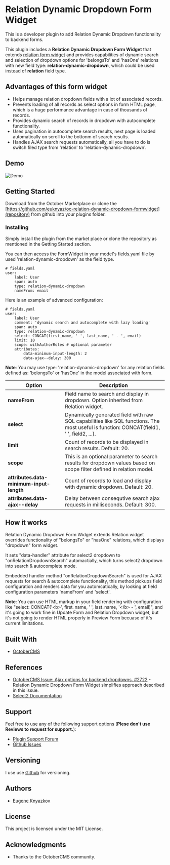 # Relation Dynamic Dropdown Form Widget

This is a developer plugin to add Relation Dynamic Dropdown functionality to backend forms. 

This plugin includes a **Relation Dynamic Dropdown Form Widget** that extends [relation form widget](https://octobercms.com/docs/backend/forms#widget-relation) and provides capabilities of dynamic search and selection of dropdown options for 'belongsTo' and 'hasOne' relations with new field type: **relation-dynamic-dropdown**, which could be used instead of **relation** field type.

## Advantages of this form widget

* Helps manage relation dropdown fields with a lot of associated records. 
* Prevents loading of all records as select options in form HTML page, which is a huge performance advantage in case of thousands of records.
* Provides dynamic search of records in dropdown with autocomplete functionality.
* Uses pagination in autocomplete search results, next page is loaded automatically on scroll to the bottonm of search results.
* Handles AJAX search requests automatically, all you have to do is switch filed type from 'relation' to 'relation-dynamic-dropdown'.

## Demo

![Demo](https://github.com/euknyaz/oc-relation-dynamic-dropdown-formwidget/raw/master/assets/github/demo.gif "Demo")

## Getting Started

Download from the October Marketplace or clone the [https://github.com/euknyaz/oc-relation-dynamic-dropdown-formwidget](repository) from github into your plugins folder.

### Installing

Simply install the plugin from the market place or clone the repository as mentioned in the Getting Started section.

You can then access the FormWidget in your model's fields.yaml file by used 'relation-dynamic-dropdown' as the field type.

```
# fields.yaml
user:
    label: User
    span: auto
    type: relation-dynamic-dropdown
    nameFrom: email
```

Here is an example of advanced configuration:
```
# fields.yaml
user:
    label: User
    comment: 'dynamic search and autocomplete with lazy loading'
    span: auto
    type: relation-dynamic-dropdown
    select: CONCAT(first_name, ' ', last_name, ' - ', email)
    limit: 10
    scope: withAuthorRoles # optional parameter
    attributes:
        data-minimum-input-length: 2
        data-ajax--delay: 300
```
**Note**: You may use type: 'relation-dynamic-dropdown' for any relation fields defined as: 'belongsTo' or 'hasOne' in the model associated with form.


Option | Description
------------- | -------------
**nameFrom** | Field name to search and display in dropdown. Option inherited from Relation widget.
**select** | Dynamically generated field with raw SQL capabilities like SQL functions. The most useful is function: CONCAT(field1, ' ', field2, ...).
**limit** | Count of records to be displayed in search results. Default: 20.
**scope** | This is an optional parameter to search results for dropdown values based on scope filter defined in relation model.
**attributes.data-minimum-input-length** | Count of records to load and display with dynamic dropdown. Default: 20.
**attributes.data-ajax--delay** | Delay between consequtive search ajax requests in milliseconds. Default: 300.

## How it works

Relation Dynamic Dropdown Form Widget extends Relation widget overrides functionality of "belongsTo" or "hasOne" relations, which displays "dropdown" form widget.

It sets "data-handler" attribute for select2 dropdown to "onRelationDropdownSearch" automactially, which turns select2 dropdown into search & autocomplete mode.

Embedded handler method "onRelationDropdownSearch" is used for AJAX requests for search & autocomplete functionality, this method pickups field configuration and renders data for you automcatically, by looking at field configuration parameters 'nameFrom' and 'select'.

**Note**: You can use HTML markup in your field rendering with configuration like "select: CONCAT('&lt;b&gt;', first_name, ' ', last_name, '&lt;/b&gt; - ', email)", and it's going to work fine in Update Form and Relation Dropdown widget, but it's not going to render HTML properly in Preview Form becuase of it's current limitations. 

## Built With

* [OctoberCMS](http://www.octobercms/)

## References

* [OctoberCMS Issue: Ajax options for backend dropdowns. #2722](https://github.com/octobercms/october/issues/2722) - Relation Dynamic Dropdown Form Widget simplifies approach described in this issue.
* [Select2 Documentation](https://select2.org/)

## Support

Feel free to use any of the following support options (**Plese don't use Reviews to request for support.**):

* [Plugin Support Forum](https://octobercms.com/plugin/support/euknyaz-relationdynamicdropdown)
* [Github Issues](https://github.com/euknyaz/oc-relation-dynamic-dropdown-formwidget/issues)

## Versioning

I use use [Github](http://github.com/) for versioning.

## Authors

* [Eugene Knyazkov](http://github.com/euknyaz)

## License

This project is licensed under the MIT License.

## Acknowledgments

* Thanks to the OctoberCMS community.

